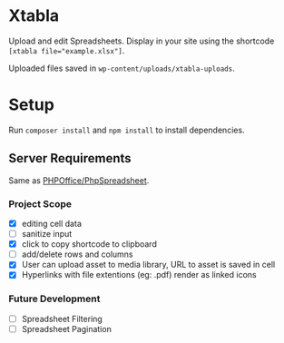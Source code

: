 # Xtabla
Upload and edit Spreadsheets. Display in your site using the shortcode `[xtabla file="example.xlsx"]`.

Uploaded files saved in `wp-content/uploads/xtabla-uploads`.

# Setup
Run `composer install` and `npm install` to install dependencies.

## Server Requirements
Same as [PHPOffice/PhpSpreadsheet](https://github.com/PHPOffice/PhpSpreadsheet).

### Project Scope
- [x] editing cell data 
- [ ] sanitize input
- [x] click to copy shortcode to clipboard
- [ ] add/delete rows and columns
- [x] User can upload asset to media library, URL to asset is saved in cell
- [x] Hyperlinks with file extentions (eg: .pdf) render as linked icons

### Future Development
- [ ] Spreadsheet Filtering
- [ ] Spreadsheet Pagination